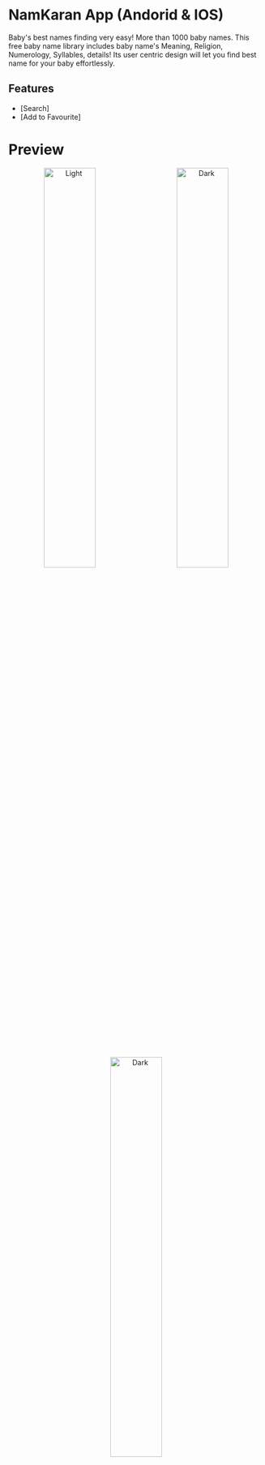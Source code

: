 # NamKaran App (Andorid & IOS)
Baby's best names finding very easy!
More than 1000 baby names.
This free baby name library includes baby name's Meaning, Religion, Numerology, Syllables, details!
Its user centric design will let you find best name for your baby effortlessly.
## Features
- [Search]
- [Add to Favourite]
# Preview
<p align="center">
  <img alt="Light" src="https://user-images.githubusercontent.com/71102495/147412551-dc5be102-1b93-4a77-afed-d1902bc09624.gif" width="45%">
&nbsp; &nbsp; &nbsp; &nbsp;
  <img alt="Dark" src="https://user-images.githubusercontent.com/71102495/147412645-2bd5aac4-c482-45ce-aba6-d22c6d958ad8.gif" width="45%">
<img alt="Dark" src="https://user-images.githubusercontent.com/71102495/147412670-6a3c86eb-85c9-4012-9e79-73ced1fa94b3.gif" width="45%">  
